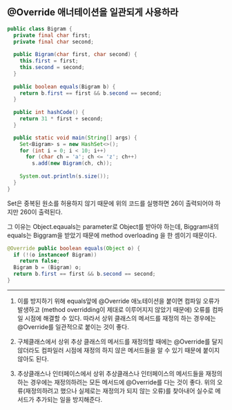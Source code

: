 ## @Override 애너테이션을 일관되게 사용하라

```java
public class Bigram {
  private final char first;
  private final char second;
  
  public Bigram(char first, char second) {
    this.first = first;
    this.second = second;
  }
  
  public boolean equals(Bigram b) {
    return b.first == first && b.second == second;
  }
  
  public int hashCode() {
    return 31 * first + second;
  }

  public static void main(String[] args) {
    Set<Bigram> s = new HashSet<>();
    for (int i = 0; i < 10; i++)
      for (char ch = 'a'; ch <= 'z'; ch++)
        s.add(new Bigram(ch, ch));
        
    System.out.println(s.size());
  }
}
```

Set은 중복된 원소를 허용하지 않기 때문에 위의 코드를 실행하면 26이 출력되어야 하지만 260이 출력된다.


그 이유는 Object.eqauals는 parameter로 Object를 받아야 하는데, Biggram내의 equals는 Biggram을 받았기 때문에 method overloading 을 한 셈이기 때문이다.

```java
@Override public boolean equals(Object o) {
  if (!(o instanceof Bigram))
    return false;
  Bigram b = (Bigram) o;
  return b.first == first && b.second == second;
}
```

***

1. 이를 방지하기 위해 equals앞에 @Override 애노테이션을 붙이면 컴파일 오류가 발생하고 (method overridding이 제대로 이루어지지 않았기 때문에) 오류를 컴파일 시점에 해결할 수 있다. 따라서 상위 클래스의 메서드를 재정의 하는 경우에는 
@Override를 일관적으로 붙이는 것이 좋다.


2. 구체클래스에서 상위 추상 클래스의 메서드를 재정의할 때에는 @Override를 달지 않더라도 컴파일러 시점에 재정의 하지 않은 메서드들을 알 수 있기 때문에 붙이지 않아도 된다.


3. 추상클래스나 인터페이스에서 상위 추상클래스나 인터페이스의 메서드들을 재정의하는 경우에는 재정의하려는 모든 메서드에 @Override를 다는 것이 좋다. 위의 오류(재정의하려고 했으나 실제로는 재정의가 되지 않는 오류)를 찾아내어 실수로 메서드가 추가되는 일을 방지해준다.
